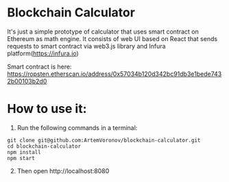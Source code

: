 # Blockchain Calculator

It's just a simple prototype of calculator that uses smart contract on Ethereum as math engine. It consists of web UI based on React that sends requests to smart contract via web3.js library and Infura platform(https://infura.io) 

Smart contract is here: https://ropsten.etherscan.io/address/0x57034b120d342bc91db3e1bede7432b00103b2d0

# How to use it:
1. Run the following commands in a terminal:
```
git clone git@github.com:ArtemVoronov/blockchain-calculator.git
cd blockchain-calculator
npm install
npm start
```
2. Then open http://localhost:8080
